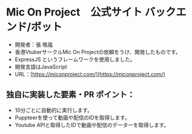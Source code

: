 # Mic On Project　公式サイト バックエンド/ボット
- 開発者：張 皓嵐
- 香港VtuberサークルMic On Projectの依頼をうけ、開発したものです。
- ExpressJS というフレームワークを使用しました。
- 開発言語はJavaScript
- URL：[https://miconproject.com/](https://miconproject.com/)

## 独自に実装した要素・PR ポイント：
- 10分ごとに自動的に実行します。
- Puppteerを使って動画や配信のIDを取得します。
- Youtube APIと取得したIDで動画や配信のデーターを取得します。
